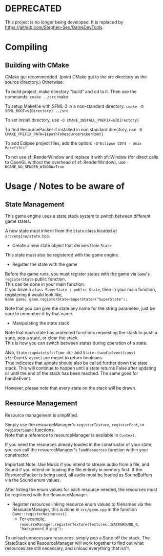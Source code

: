 
# DEPRECATED

This project is no longer being developed. It is replaced by https://github.com/Stephen-Seo/GameDevTools.

# Compiling

## Building with CMake

CMake gui recommended. (point CMake gui to the src directory as the source directory.)
Otherwise:

To build project, make directory "build" and cd to it. Then use the commands:
`cmake ../src`
make

To setup Makefile with SFML-2 in a non-standard directory:
`cmake -D SFML_ROOT=${Directory} ../src`

To set install directory, use `-D CMAKE_INSTALL_PREFIX=${Directory}`

To find ResourcePacker if installed in non standard directory,
use `-D CMAKE_PREFIX_PATH=${pathToResourcePackerRoot}`

To add Eclipse project files, add the option:
`-G"Eclipse CDT4 - Unix Makefiles"`

To not use sf::RenderWindow and replace it with sf::Window (for direct calls to
OpenGL without the overhead of sf::RenderWindow), use
`-DGAME_NO_RENDER_WINDOW=True`

# Usage / Notes to be aware of

## State Management

This game engine uses a state stack system to switch between different game states.

A new state must inherit from the `State` class located at `src/engine/state.hpp`.

- Create a new state object that derives from `State`

This state must also be registered with the game engine.  

- Register the state with the game

Before the game runs, you must register states with the game via `Game`'s `registerState` public function.  
This can be done in your main function.  
If you have a `class SuperState : public State`, then in your main function, registering it would look like,  
`Game game;
game.registerState<SuperState>("SuperState");`

Note that you can give the state any name for the string parameter, just be sure to remember it by that name.

- Manipulating the state stack

Note that each state has protected functions requesting the stack to push a state, pop a state, or clear the stack.  
This is how you can switch between states during operation of a state.

Also, `State::update(sf::Time dt)` and `State::handleEvent(const sf::Event& event)` are meant to return booleans.  
True indicates that update should also be called further down the state stack. This will continue to happen until a state returns False after updating or until the end of the stack has been reached. The same goes for handleEvent.

However, please note that every state on the stack will be drawn.

## Resource Management

Resource management is simplified.

Simply use the resourceManager's `registerTexture`, `registerFont`, or `registerSound` functions.  
Note that a reference to resourceManager is available in `Context`.

If you need the resources already loaded in the constructor of your state, you can call the resourceManager's `loadResources` function within your constructor.

Important Note: Use Music if you intend to stream audio from a file, and Sound if you intend on loading the file entirely in memory first. If the ResourcePacker is being used, all audio must be loaded as SoundBuffers via the Sound enum values.

After listing the enum values for each resource needed, the resources must be registered with the ResourceManager.

- Register resources linking resource enum values to filenames via the ResourceManager, this is done in `src/game.cpp` in the function `Game::registerResources()`
    - For example, `resourceManager.registerTexture(Textures::BACKGROUND_0, "background_0.png");`

To unload unnecessary resources, simply pop a State off the stack. The StateStack and ResourceManager will work together to find out what resources are still necessary, and unload everything that isn't.

